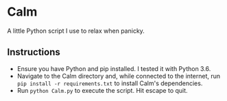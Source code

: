 # Calm
A little Python script I use to relax when panicky.

## Instructions
* Ensure you have Python and pip installed. I tested it with Python 3.6.
* Navigate to the Calm directory and, while connected to the internet, run `pip install -r requirements.txt` to install Calm's dependencies.
* Run `python Calm.py` to execute the script. Hit escape to quit.
